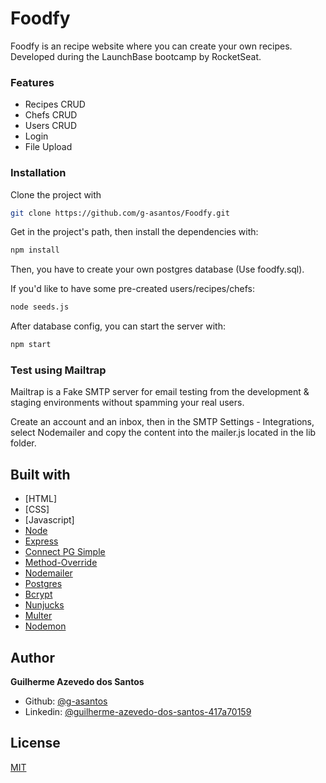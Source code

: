 # Foodfy

Foodfy is an recipe website where you can create your own recipes. 
Developed during the LaunchBase bootcamp by RocketSeat.



### Features

* Recipes CRUD
* Chefs CRUD
* Users CRUD
* Login
* File Upload



### Installation


Clone the project with

```sh
git clone https://github.com/g-asantos/Foodfy.git
```

Get in the project's path, then install the dependencies with:

```sh
npm install
```

Then, you have to create your own postgres database (Use foodfy.sql).


If you'd like to have some pre-created users/recipes/chefs:

```sh
node seeds.js
```

After database config, you can start the server with:

```sh
npm start
```


### Test using Mailtrap

Mailtrap is a Fake SMTP server for email testing from the development & staging environments without spamming your real users.

Create an account and an inbox, then in the SMTP Settings - Integrations, select Nodemailer and copy the content into the mailer.js located in the lib folder.



## Built with

- [HTML]
- [CSS]
- [Javascript]
- [Node](https://nodejs.org/en/)
- [Express](https://expressjs.com/pt-br/)
- [Connect PG Simple](https://www.npmjs.com/package/connect-pg-simple)
- [Method-Override](https://www.npmjs.com/package/method-override)
- [Nodemailer](https://nodemailer.com/)
- [Postgres](https://www.postgresql.org/)
- [Bcrypt](https://www.npmjs.com/package/bcryptjs/)
- [Nunjucks](https://mozilla.github.io/nunjucks/)
- [Multer](https://github.com/expressjs/multer/)
- [Nodemon](https://nodemon.io/)



## Author

  **Guilherme Azevedo dos Santos**

* Github: [@g-asantos](https://github.com/g-asantos)
* Linkedin: [@guilherme-azevedo-dos-santos-417a70159](https://www.linkedin.com/in/guilherme-azevedo-dos-santos-417a70159/)

## License

[MIT](https://choosealicense.com/licenses/mit/)